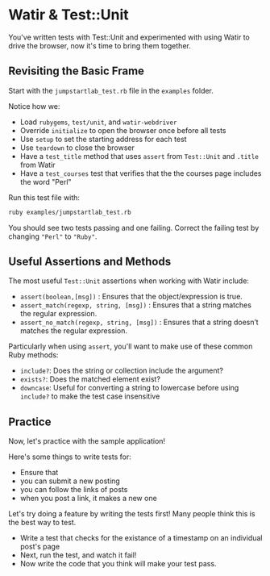 # Watir & Test::Unit

You've written tests with Test::Unit and experimented with using Watir to drive the browser, now it's time to bring them together.

## Revisiting the Basic Frame

Start with the `jumpstartlab_test.rb` file in the `examples` folder.

Notice how we:

* Load `rubygems`, `test/unit`, and `watir-webdriver`
* Override `initialize` to open the browser once before all tests
* Use `setup` to set the starting address for each test
* Use `teardown` to close the browser
* Have a `test_title` method that uses `assert` from `Test::Unit` and `.title` from Watir
* Have a `test_courses` test that verifies that the the courses page includes the word "Perl"

Run this test file with:

```bash
ruby examples/jumpstartlab_test.rb
```

You should see two tests passing and one failing. Correct the failing test by changing `"Perl"` to `"Ruby"`.

## Useful Assertions and Methods

The most useful `Test::Unit` assertions when working with Watir include:

* `assert(boolean,[msg])` : Ensures that the object/expression is true.
* `assert_match(regexp, string, [msg])` : Ensures that a string matches the regular expression.
* `assert_no_match(regexp, string, [msg])` : Ensures that a string doesn’t matches the regular expression.

Particularly when using `assert`, you'll want to make use of these common Ruby methods:

* `include?`: Does the string or collection include the argument?
* `exists?`: Does the matched element exist?
* `downcase`: Useful for converting a string to lowercase before using `include?` to make the test case insensitive

## Practice

Now, let's practice with the sample application!

Here's some things to write tests for:

* Ensure that
 * you can submit a new posting
 * you can follow the links of posts
 * when you post a link, it makes a new one

Let's try doing a feature by writing the tests first! Many people think this is the best way to test.

* Write a test that checks for the existance of a timestamp on an individual post's page
* Next, run the test, and watch it fail!
* Now write the code that you think will make your test pass.